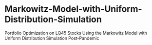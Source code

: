 # Markowitz-Model-with-Uniform-Distribution-Simulation
Portfolio Optimization on LQ45 Stocks Using the Markowitz Model with Uniform Distribution Simulation Post-Pandemic
